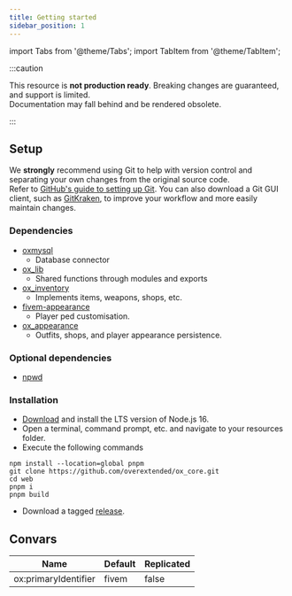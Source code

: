 ```yaml
---
title: Getting started
sidebar_position: 1
---
```


import Tabs from '@theme/Tabs';
import TabItem from '@theme/TabItem';

:::caution

This resource is **not production ready**. Breaking changes are guaranteed, and support is limited.  
Documentation may fall behind and be rendered obsolete.

:::

## Setup

We **strongly** recommend using Git to help with version control and separating your own changes from the original source code.  
Refer to [GitHub's guide to setting up Git](https://docs.github.com/en/get-started/quickstart/set-up-git#setting-up-git). You can also download a Git GUI client, such as [GitKraken](https://www.gitkraken.com/), to improve your workflow and more easily maintain changes.

### Dependencies

- [oxmysql](https://github.com/overextended/oxmysql/)
  - Database connector
- [ox_lib](https://github.com/overextended/ox_lib/)
  - Shared functions through modules and exports
- [ox_inventory](https://github.com/overextended/ox_inventory)
  - Implements items, weapons, shops, etc.
- [fivem-appearance](https://github.com/pedr0fontoura/fivem-appearance)
  - Player ped customisation.
- [ox_appearance](https://github.com/overextended/ox_appearance)
  - Outfits, shops, and player appearance persistence.

### Optional dependencies

- [npwd](https://github.com/project-error/npwd)

### Installation

<Tabs>
<TabItem value="1" label="Recommended">

- [Download](https://www.nodejs.org/) and install the LTS version of Node.js 16.
- Open a terminal, command prompt, etc. and navigate to your resources folder.
- Execute the following commands

```
npm install --location=global pnpm
git clone https://github.com/overextended/ox_core.git
cd web
pnpm i
pnpm build
```

</TabItem>
<TabItem value="2" label="Lazy">

- Download a tagged [release](https://github.com/overextended/ox_core/releases).

</TabItem>
</Tabs>


## Convars

| Name | Default | Replicated |
|------|------------|---------|
| ox:primaryIdentifier | fivem | false

